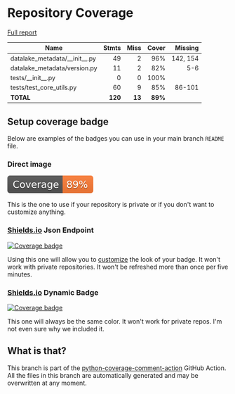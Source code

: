 # Repository Coverage

[Full report](https://htmlpreview.github.io/?https://github.com/biosustain/datalake-metadata/blob/python-coverage-comment-action-data/htmlcov/index.html)

| Name                               |    Stmts |     Miss |   Cover |   Missing |
|----------------------------------- | -------: | -------: | ------: | --------: |
| datalake\_metadata/\_\_init\_\_.py |       49 |        2 |     96% |  142, 154 |
| datalake\_metadata/version.py      |       11 |        2 |     82% |       5-6 |
| tests/\_\_init\_\_.py              |        0 |        0 |    100% |           |
| tests/test\_core\_utils.py         |       60 |        9 |     85% |    86-101 |
|                          **TOTAL** |  **120** |   **13** | **89%** |           |


## Setup coverage badge

Below are examples of the badges you can use in your main branch `README` file.

### Direct image

[![Coverage badge](https://raw.githubusercontent.com/biosustain/datalake-metadata/python-coverage-comment-action-data/badge.svg)](https://htmlpreview.github.io/?https://github.com/biosustain/datalake-metadata/blob/python-coverage-comment-action-data/htmlcov/index.html)

This is the one to use if your repository is private or if you don't want to customize anything.

### [Shields.io](https://shields.io) Json Endpoint

[![Coverage badge](https://img.shields.io/endpoint?url=https://raw.githubusercontent.com/biosustain/datalake-metadata/python-coverage-comment-action-data/endpoint.json)](https://htmlpreview.github.io/?https://github.com/biosustain/datalake-metadata/blob/python-coverage-comment-action-data/htmlcov/index.html)

Using this one will allow you to [customize](https://shields.io/endpoint) the look of your badge.
It won't work with private repositories. It won't be refreshed more than once per five minutes.

### [Shields.io](https://shields.io) Dynamic Badge

[![Coverage badge](https://img.shields.io/badge/dynamic/json?color=brightgreen&label=coverage&query=%24.message&url=https%3A%2F%2Fraw.githubusercontent.com%2Fbiosustain%2Fdatalake-metadata%2Fpython-coverage-comment-action-data%2Fendpoint.json)](https://htmlpreview.github.io/?https://github.com/biosustain/datalake-metadata/blob/python-coverage-comment-action-data/htmlcov/index.html)

This one will always be the same color. It won't work for private repos. I'm not even sure why we included it.

## What is that?

This branch is part of the
[python-coverage-comment-action](https://github.com/marketplace/actions/python-coverage-comment)
GitHub Action. All the files in this branch are automatically generated and may be
overwritten at any moment.